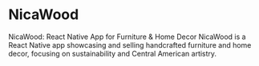 # NicaWood
NicaWood: React Native App for Furniture &amp; Home Decor NicaWood is a React Native app showcasing and selling handcrafted furniture and home decor, focusing on sustainability and Central American artistry.

